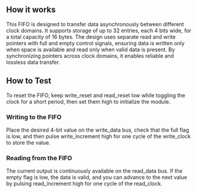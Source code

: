 <!---

This file is used to generate your project datasheet. Please fill in the information below and delete any unused
sections.

You can also include images in this folder and reference them in the markdown. Each image must be less than
512 kb in size, and the combined size of all images must be less than 1 MB.
-->

## How it works

This FIFO is designed to transfer data asynchronously between different clock domains. It supports storage of up to 32 entries, each 4 bits wide, for a total capacity of 16 bytes. The design uses separate read and write pointers with full and empty control signals, ensuring data is written only when space is available and read only when valid data is present. By synchronizing pointers across clock domains, it enables reliable and lossless data transfer.

 

## How to Test

To reset the FIFO, keep write_reset and read_reset low while toggling the clock for a short period, then set them high to initialize the module.

### Writing to the FIFO

Place the desired 4-bit value on the write_data bus, check that the full flag is low, and then pulse write_increment high for one cycle of the write_clock to store the value.

### Reading from the FIFO

The current output is continuously available on the read_data bus. If the empty flag is low, the data is valid, and you can advance to the next value by pulsing read_increment high for one cycle of the read_clock.

